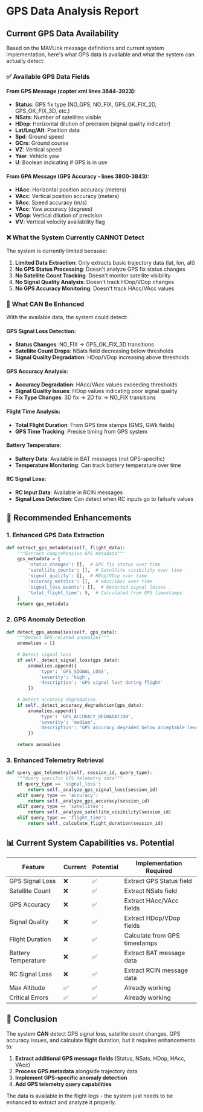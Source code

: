 # GPS Data Analysis Report

## Current GPS Data Availability

Based on the MAVLink message definitions and current system implementation, here's what GPS data is available and what the system can actually detect:

### ✅ **Available GPS Data Fields**

#### From GPS Message (copter.xml lines 3844-3923):
- **Status**: GPS fix type (NO_GPS, NO_FIX, GPS_OK_FIX_2D, GPS_OK_FIX_3D, etc.)
- **NSats**: Number of satellites visible
- **HDop**: Horizontal dilution of precision (signal quality indicator)
- **Lat/Lng/Alt**: Position data
- **Spd**: Ground speed
- **GCrs**: Ground course
- **VZ**: Vertical speed
- **Yaw**: Vehicle yaw
- **U**: Boolean indicating if GPS is in use

#### From GPA Message (GPS Accuracy - lines 3800-3843):
- **HAcc**: Horizontal position accuracy (meters)
- **VAcc**: Vertical position accuracy (meters)
- **SAcc**: Speed accuracy (m/s)
- **YAcc**: Yaw accuracy (degrees)
- **VDop**: Vertical dilution of precision
- **VV**: Vertical velocity availability flag

### ❌ **What the System Currently CANNOT Detect**

The system is currently limited because:

1. **Limited Data Extraction**: Only extracts basic trajectory data (lat, lon, alt)
2. **No GPS Status Processing**: Doesn't analyze GPS fix status changes
3. **No Satellite Count Tracking**: Doesn't monitor satellite visibility
4. **No Signal Quality Analysis**: Doesn't track HDop/VDop changes
5. **No GPS Accuracy Monitoring**: Doesn't track HAcc/VAcc values

### 🔧 **What CAN Be Enhanced**

With the available data, the system could detect:

#### GPS Signal Loss Detection:
- **Status Changes**: NO_FIX → GPS_OK_FIX_3D transitions
- **Satellite Count Drops**: NSats field decreasing below thresholds
- **Signal Quality Degradation**: HDop/VDop increasing above thresholds

#### GPS Accuracy Analysis:
- **Accuracy Degradation**: HAcc/VAcc values exceeding thresholds
- **Signal Quality Issues**: HDop values indicating poor signal quality
- **Fix Type Changes**: 3D fix → 2D fix → NO_FIX transitions

#### Flight Time Analysis:
- **Total Flight Duration**: From GPS time stamps (GMS, GWk fields)
- **GPS Time Tracking**: Precise timing from GPS system

#### Battery Temperature:
- **Battery Data**: Available in BAT messages (not GPS-specific)
- **Temperature Monitoring**: Can track battery temperature over time

#### RC Signal Loss:
- **RC Input Data**: Available in RCIN messages
- **Signal Loss Detection**: Can detect when RC inputs go to failsafe values

## 🚀 **Recommended Enhancements**

### 1. Enhanced GPS Data Extraction
```python
def extract_gps_metadata(self, flight_data):
    """Extract comprehensive GPS metadata"""
    gps_metadata = {
        'status_changes': [],  # GPS fix status over time
        'satellite_counts': [],  # Satellite visibility over time
        'signal_quality': [],  # HDop/VDop over time
        'accuracy_metrics': [],  # HAcc/VAcc over time
        'signal_loss_events': [],  # Detected signal losses
        'total_flight_time': 0,  # Calculated from GPS timestamps
    }
    return gps_metadata
```

### 2. GPS Anomaly Detection
```python
def detect_gps_anomalies(self, gps_data):
    """Detect GPS-related anomalies"""
    anomalies = []
    
    # Detect signal loss
    if self._detect_signal_loss(gps_data):
        anomalies.append({
            'type': 'GPS_SIGNAL_LOSS',
            'severity': 'high',
            'description': 'GPS signal lost during flight'
        })
    
    # Detect accuracy degradation
    if self._detect_accuracy_degradation(gps_data):
        anomalies.append({
            'type': 'GPS_ACCURACY_DEGRADATION',
            'severity': 'medium',
            'description': 'GPS accuracy degraded below acceptable levels'
        })
    
    return anomalies
```

### 3. Enhanced Telemetry Retrieval
```python
def query_gps_telemetry(self, session_id, query_type):
    """Query specific GPS telemetry data"""
    if query_type == 'signal_loss':
        return self._analyze_gps_signal_loss(session_id)
    elif query_type == 'accuracy':
        return self._analyze_gps_accuracy(session_id)
    elif query_type == 'satellites':
        return self._analyze_satellite_visibility(session_id)
    elif query_type == 'flight_time':
        return self._calculate_flight_duration(session_id)
```

## 📊 **Current System Capabilities vs. Potential**

| Feature | Current | Potential | Implementation Required |
|---------|---------|-----------|------------------------|
| GPS Signal Loss | ❌ | ✅ | Extract GPS Status field |
| Satellite Count | ❌ | ✅ | Extract NSats field |
| GPS Accuracy | ❌ | ✅ | Extract HAcc/VAcc fields |
| Signal Quality | ❌ | ✅ | Extract HDop/VDop fields |
| Flight Duration | ❌ | ✅ | Calculate from GPS timestamps |
| Battery Temperature | ❌ | ✅ | Extract BAT message data |
| RC Signal Loss | ❌ | ✅ | Extract RCIN message data |
| Max Altitude | ✅ | ✅ | Already working |
| Critical Errors | ✅ | ✅ | Already working |

## 🎯 **Conclusion**

The system **CAN** detect GPS signal loss, satellite count changes, GPS accuracy issues, and calculate flight duration, but it requires enhancements to:

1. **Extract additional GPS message fields** (Status, NSats, HDop, HAcc, VAcc)
2. **Process GPS metadata** alongside trajectory data
3. **Implement GPS-specific anomaly detection**
4. **Add GPS telemetry query capabilities**

The data is available in the flight logs - the system just needs to be enhanced to extract and analyze it properly.
